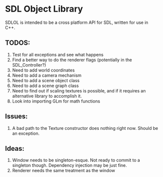 # SDL Object Library

SDLOL is intended to be a cross platform API for SDL, written for use in  C++.


## TODOS:
1. Test for all exceptions and see what happens
2. Find a better way to do the renderer flags (potentially in the SDL_Controller?)
3. Need to add world coordinates
4. Need to add a camera mechanism
5. Need to add a scene object class
6. Need to add a scene graph class
7. Need to find out if scaling textures is possible, and if it requires an alternative library to accomplish it.
8. Look into importing GLm for math functions

## Issues:
1. A bad path to the Texture constructor does nothing right now. Should be an exception.

## Ideas:
1. Window needs to be singleton-esque. Not ready to commit to a singleton though. Dependency injection may be just fine.
2. Renderer needs the same treatment as the window
